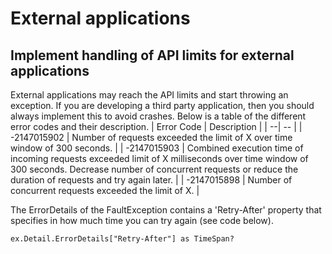 # External applications

## Implement handling of API limits for external applications

External applications may reach the API limits and start throwing an exception. If you are developing a third party application, then you should always implement this to avoid crashes. Below is a table of the different error codes and their description. 
| Error Code | Description |
| --| -- |
| -2147015902 | Number of requests exceeded the limit of X over time window of 300 seconds. |
| -2147015903 | Combined execution time of incoming requests exceeded limit of X milliseconds over time window of 300 seconds. Decrease number of concurrent requests or reduce the duration of requests and try again later. |
| -2147015898 | Number of concurrent requests exceeded the limit of X. |

The ErrorDetails of the FaultException contains a 'Retry-After' property that specifies in how much time you can try again (see code below). 

````
ex.Detail.ErrorDetails["Retry-After"] as TimeSpan?
````
